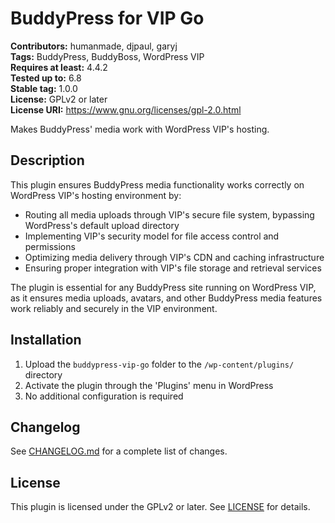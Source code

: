 # BuddyPress for VIP Go

**Contributors:** humanmade, djpaul, garyj  
**Tags:** BuddyPress, BuddyBoss, WordPress VIP  
**Requires at least:** 4.4.2  
**Tested up to:** 6.8  
**Stable tag:** 1.0.0  
**License:** GPLv2 or later  
**License URI:** https://www.gnu.org/licenses/gpl-2.0.html

Makes BuddyPress' media work with WordPress VIP's hosting.

## Description

This plugin ensures BuddyPress media functionality works correctly on WordPress VIP's hosting environment by:

* Routing all media uploads through VIP's secure file system, bypassing WordPress's default upload directory
* Implementing VIP's security model for file access control and permissions
* Optimizing media delivery through VIP's CDN and caching infrastructure
* Ensuring proper integration with VIP's file storage and retrieval services

The plugin is essential for any BuddyPress site running on WordPress VIP, as it ensures media uploads, avatars, and other BuddyPress media features work reliably and securely in the VIP environment.

## Installation

1. Upload the `buddypress-vip-go` folder to the `/wp-content/plugins/` directory
2. Activate the plugin through the 'Plugins' menu in WordPress
3. No additional configuration is required

## Changelog

See [CHANGELOG.md](CHANGELOG.md) for a complete list of changes.

## License

This plugin is licensed under the GPLv2 or later. See [LICENSE](LICENSE) for details.
